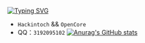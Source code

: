 [![Typing SVG](https://readme-typing-svg.demolab.com?font=Fira%E7%BC%96%E7%A0%81&size=29&pause=1000&color=7B51D1&center=%E9%94%99%E8%AF%AF&vCenter=%E9%94%99%E8%AF%AF&width=435&lines=Shilu%E7%A5%9D%E6%82%A8%E6%97%A9%E6%97%A5%E5%90%83%E4%B8%8A%E9%BB%91%E6%9E%9C)](https://git.io/typing-svg)
-  `Hackintoch` && `OpenCore` 
- QQ：`3192095102`
[![Anurag's GitHub stats](https://github-readme-stats.vercel.app/api?username=shilu0718&show_icons=true&theme=buefy&hide=contribs,prs)](https://github.com/anuraghazra/github-readme-stats)
